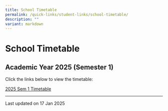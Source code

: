 ```yaml
---
title: School Timetable
permalink: /quick-links/student-links/school-timetable/
description: ""
variant: markdown
---
```

School Timetable
================

Academic Year 2025 (Semester 1)
-------------------------------

Click the links below to view the timetable:

[2025 Sem 1 Timetable](/files/2025_SEM_1_Timetable_by_classes_wef_20_Jan_2025.pdf)



* * *

Last updated on 17 Jan 2025